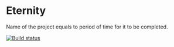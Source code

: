 # Eternity
Name of the project equals to period of time for it to be completed.

[![Build status](https://ci.appveyor.com/api/projects/status/or69sgmuogwpxcve/branch/develop?svg=true)](https://ci.appveyor.com/project/JoshuaLight/eternity/branch/develop)

